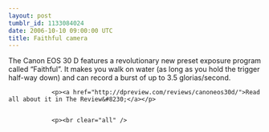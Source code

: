 ```yaml
---
layout: post
tumblr_id: 1133084024
date: 2006-10-10 09:00:00 UTC
title: Faithful camera
---
```


<span style="float:right;"><img src="/resources/old/canoneos30d.gif" alt="" /></span>
			The Canon <span class="caps">EOS 30 D</span> features a revolutionary new preset exposure program called &#8220;Faithful&#8221;. It makes you walk on water (as long as you hold the trigger half-way down) and can record a burst of up to 3.5 glorias/second.</p>


				<p><a href="http://dpreview.com/reviews/canoneos30d/">Read all about it in The Review&#8230;</a></p>


				<p><br clear="all" />
